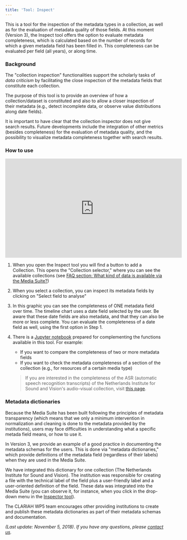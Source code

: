 ```yaml
---
title: 'Tool: Inspect'
---
```


This is a tool for the inspection of the metadata types in a collection, as well as for the evaluation of metadata quality of those fields. At this moment (Version 3), the Inspect tool offers the option to evaluate metadata completeness, which is calculated based on the number of records for which a given metadata field has been filled in. This completeness can be evaluated per field (all years), or along time. 

### Background

The "collection inspection" functionalities support the scholarly tasks of *data criticism* by facilitating the close inspection of the metadata fields that constitute each collection. 

The purpose of this tool is to provide an overview of how a collection/dataset is constituted and also to allow a closer inspection of their metadata (e.g., detect incomplete data, or observe value distributions along date fields). 

It is important to have clear that the collection inspector does not give search results. Future developments include the integration of other metrics (besides completeness) for the evaluation of metadata quality, and the possibility to visualize metadata completeness together with search results. 

### How to use

<iframe width="560" height="315" src="https://www.youtube.com/embed/NSAHVlqhesw" frameborder="0" allow="accelerometer; autoplay; encrypted-media; gyroscope; picture-in-picture" allowfullscreen></iframe>


1. When you open the Inspect tool you will find a button to add a Collection. This opens the "Collection selector," where you can see the available collections (see [FAQ section: What kind of data is available via the Media Suite?](http://mediasuite.clariah.nl/documentation/faq/what-data))
2. When you select a collection, you can inspect its metadata fields by clicking on "Select field to analyse"
3. In this graphic you can see the completeness of ONE metadata field over time. The timeline chart uses a date field selected by the user. Be aware that these date fields are also metadata, and that they can also be more or less complete. You can evaluate the completeness of a date field as well, using the first option in Step 1.
4. There is a [Jupyter notebook](http://mediasuite.clariah.nl/documentation/howtos/jupyter-notebooks) prepared for complementing the functions available in this tool. For example:
   - If you want to compare the completeness of two or more metadata fields
   - If you want to check the metadata completeness of a section of the collection (e.g., for resources of a certain media type)

   > If you are interested in the completeness of the ASR (automatic speech recognition transcripts) of the Netherlands Institute for Sound and Vision's audio-visual collection, visit [this page](<https://sites.google.com/beeldengeluid.nl/stats-beeldengeluid-nl/speech-recognition?pli=1>).

### Metadata dictionaries

Because the Media Suite has been built following the principles of metadata transparency (which means that we only a minimum intervention in normalization and cleaning is done to the metadata provided by the institutions), users may face difficulties in understanding what a specific metada field means, or how to use it.

In Version 3, we provide an example of a good practice in documenting the metadata schemas for the users. This is done via "metadata dictionaries," which provide definitions of the metadata field (regardless of their labels) when they are used in the Media Suite. 

We have integrated this dictionary for one collection (The Netherlands Institute for Sound and Vision). The institution was responsible for creating a file with the technical label of the field plus a user-friendly label and a user-oriented definition of the field. These data was integrated into the Media Suite (you can observe it, for instance, when you click in the drop-down menu in the [Inspector tool](http://mediasuite.clariah.nl/documentation/howtos/collection-inspector)).

The CLARIAH WP5 team encourages other providing institutions to create and publish these metadata dictionaries as part of their metadata schemas and documentation.



*(Last update: November 5, 2018)*. *If you have any questions, please [contact us]( https://mediasuite.clariah.nl/contact ).*